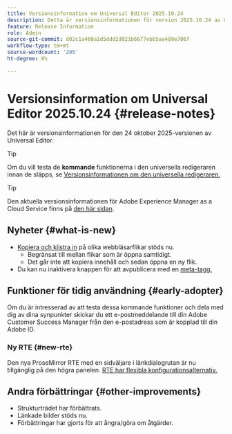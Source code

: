 ```yaml
---
title: Versionsinformation om Universal Editor 2025.10.24
description: Detta är versionsinformationen för version 2025.10.24 av Universal Editor.
feature: Release Information
role: Admin
source-git-commit: d02c1a460a1d5ddd2d021b6677ebb5aa489e706f
workflow-type: tm+mt
source-wordcount: '205'
ht-degree: 0%

---
```



# Versionsinformation om Universal Editor 2025.10.24 {#release-notes}

Det här är versionsinformationen för den 24 oktober 2025-versionen av Universal Editor.

>[!TIP]
>
>Om du vill testa de **kommande** funktionerna i den universella redigeraren innan de släpps, se [Versionsinformationen om den universella redigeraren.](/help/release-notes/universal-editor/preview.md)

>[!TIP]
>
>Den aktuella versionsinformationen för Adobe Experience Manager as a Cloud Service finns på [den här sidan](/help/release-notes/release-notes-cloud/release-notes-current.md).

## Nyheter {#what-is-new}

* [Kopiera och klistra in](/help/sites-cloud/authoring/universal-editor/authoring.md#copy-paste) på olika webbläsarflikar stöds nu.
   * Begränsat till mellan flikar som är öppna samtidigt.
   * Det går inte att kopiera innehåll och sedan öppna en ny flik.
* Du kan nu inaktivera knappen för att avpublicera med en [meta-tagg.](/help/implementing/universal-editor/customizing.md#meta-tags)

## Funktioner för tidig användning {#early-adopter}

Om du är intresserad av att testa dessa kommande funktioner och dela med dig av dina synpunkter skickar du ett e-postmeddelande till din Adobe Customer Success Manager från den e-postadress som är kopplad till din Adobe ID.

### Ny RTE {#new-rte}

Den nya ProseMirror RTE med en sidväljare i länkdialogrutan är nu tillgänglig på den högra panelen. [RTE har flexibla konfigurationsalternativ.](/help/implementing/universal-editor/configure-rte.md)

## Andra förbättringar {#other-improvements}

* Strukturträdet har förbättrats.
* Länkade bilder stöds nu.
* Förbättringar har gjorts för att ångra/göra om åtgärder.